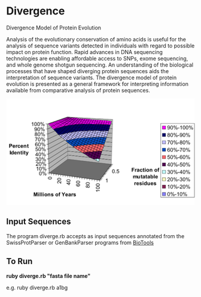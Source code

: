 # Divergence
Divergence Model of Protein Evolution

Analysis of the evolutionary conservation of amino acids is useful for the analysis of sequence variants detected in individuals with regard to possible impact on protein function.  Rapid advances in DNA sequencing technologies are enabling affordable access to SNPs, exome sequencing, and whole genome shotgun sequencing.  An understanding of the biological processes that have shaped diverging protein sequences aids the interpretation of sequence variants.  The divergence model of protein evolution is presented as a general framework for interpreting information available from comparative analysis of protein sequences.

<img src="https://github.com/doricke/Divergence/blob/master/Divergence.png?raw=true">

<h2>Input Sequences</h2>

The program diverge.rb accepts as input sequences annotated from the SwissProtParser or GenBankParser programs from  <a href="https://github.com/doricke/BioTools/">BioTools</a>

<h2>To Run</h2>

<b>ruby diverge.rb "fasta file name"</b>

e.g. ruby diverge.rb a1bg